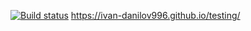 [![Build status](https://ci.appveyor.com/api/projects/status/48i297bi18fgnwdk?svg=true)](https://ci.appveyor.com/project/Ivan-Danilov996/testing)
https://ivan-danilov996.github.io/testing/